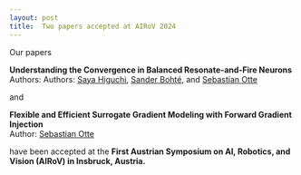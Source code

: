 ```yaml
---
layout: post
title:  Two papers accepted at AIRoV 2024
---
```


Our papers

**Understanding the Convergence in Balanced Resonate-and-Fire Neurons**<br>
Authors: Authors: [Saya Higuchi](/team/saya), [Sander Bohté](https://homepages.cwi.nl/~sbohte), and [Sebastian Otte](/team/sebastian)

and

**Flexible and Efficient Surrogate Gradient Modeling with Forward Gradient Injection**<br>
Author: [Sebastian Otte](/team/sebastian)

have been accepted at the **First Austrian Symposium on AI, Robotics, and Vision (AIRoV) in Insbruck, Austria.**